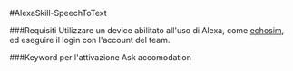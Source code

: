 #AlexaSkill-SpeechToText

###Requisiti
Utilizzare un device abilitato all'uso di Alexa, come [echosim](https://echosim.io/), ed eseguire il login con l'account del team.

###Keyword per l'attivazione
    Ask accomodation
